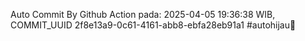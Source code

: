 Auto Commit By Github Action pada: 2025-04-05 19:36:38 WIB, COMMIT_UUID 2f8e13a9-0c61-4161-abb8-ebfa28eb91a1 #autohijau🗿
